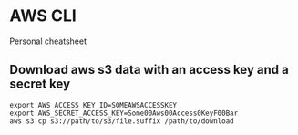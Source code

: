 # AWS CLI
Personal cheatsheet

## Download aws s3 data with an access key and a secret key
```
export AWS_ACCESS_KEY_ID=SOMEAWSACCESSKEY
export AWS_SECRET_ACCESS_KEY=Some00Aws00Access0KeyF00Bar
aws s3 cp s3://path/to/s3/file.suffix /path/to/download
```
